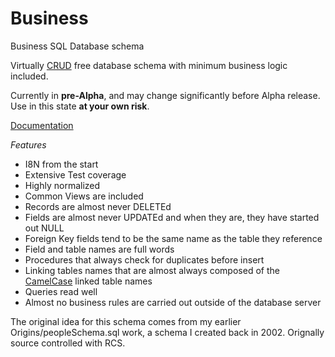 Business
========
Business SQL Database schema

Virtually [CRUD]( http://en.wikipedia.org/wiki/Create,_read,_update_and_delete) free database schema with minimum business logic included.

Currently in **pre-Alpha**, and may change significantly before Alpha release.  Use in this state **at your own risk**.

[Documentation](https://github.com/jazd/Business/wiki)

*Features*
* I8N from the start
* Extensive Test coverage
* Highly normalized
* Common Views are included
* Records are almost never DELETEd
* Fields are almost never UPDATEd and when they are, they have started out NULL
* Foreign Key fields tend to be the same name as the table they reference
* Field and table names are full words
* Procedures that always check for duplicates before insert
* Linking tables names that are almost always composed of the [CamelCase](http://en.wikipedia.org/wiki/CamelCase) linked table names
* Queries read well
* Almost no business rules are carried out outside of the database server

The original idea for this schema comes from my earlier Origins/peopleSchema.sql work, a schema I created back in 2002.  Orignally source controlled with RCS.
